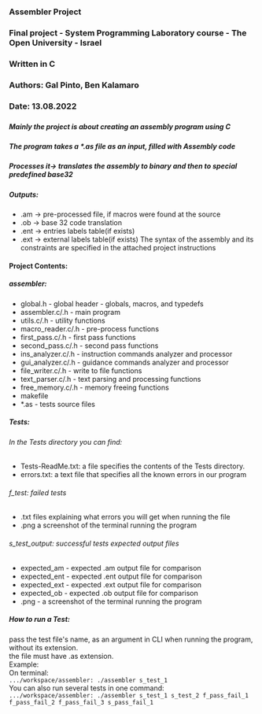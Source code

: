 
### Assembler Project 
###
### Final project - System Programming Laboratory course - The Open University - Israel
### Written in C
### 
### Authors: Gal Pinto, Ben Kalamaro
### Date: 13.08.2022

###

##### Mainly the project is about creating an assembly program using C
##### The program takes a *.as file as an input, filled with Assembly code
##### Processes it-> translates the assembly to binary and then to special predefined base32
#####  Outputs:
 * .am -> pre-processed file, if macros were found at the source
 * .ob -> base 32 code translation
 * .ent -> entries labels table(if exists)
 * .ext -> external labels table(if exists) 
The syntax of the assembly and its constraints are specified in the attached project instructions

#### Project Contents:
#####  assembler:
 * global.h - global header - globals, macros, and typedefs
 * assembler.c/.h - main program
 * utils.c/.h - utility functions
 * macro_reader.c/.h - pre-process functions
 * first_pass.c/.h - first pass functions
 * second_pass.c/.h - second pass functions
 * ins_analyzer.c/.h - instruction commands analyzer and processor
 * gui_analyzer.c/.h - guidance commands analyzer and processor
 * file_writer.c/.h - write to file functions
 * text_parser.c/.h - text parsing and processing functions
 * free_memory.c/.h - memory freeing functions
 * makefile
 * *.as - tests source files
#####  Tests:
###### In the Tests directory you can find:
 * Tests-ReadMe.txt: a file specifies the contents of the Tests directory.
 *  errors.txt: a text file that specifies all the known errors in our program
######  f_test: failed tests
 *  .txt files explaining what errors you will get when running the file
 *  .png a screenshot of the terminal running the program
######  s_test_output: successful tests expected output files
 *  expected_am - expected .am output file for comparison
 *  expected_ent - expected .ent output file for comparison
 *  expected_ext - expected .ext output file for comparison
 *  expected_ob - expected .ob output file for comparison
 *  .png - a screenshot of the terminal running the program

##### How to run a Test:
 pass the test file's name, as an argument in CLI when running the program, without its extension.<br />
 the file must have .as extension.<br />
Example:<br />
On terminal:<br />
`.../workspace/assembler: ./assembler s_test_1`<br />
You can also run several tests in one command:<br />
`.../workspace/assembler: ./assembler s_test_1 s_test_2 f_pass_fail_1 f_pass_fail_2 f_pass_fail_3 s_pass_fail_1`
